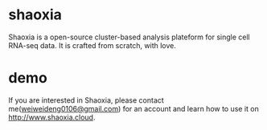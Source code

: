 # shaoxia
Shaoxia is a open-source cluster-based analysis plateform for single cell RNA-seq data.  It is crafted from scratch, with love.

# demo
If you are interested in Shaoxia, please contact me(weiweideng0106@gmail.com) for an account and learn how to use it on http://www.shaoxia.cloud. 
